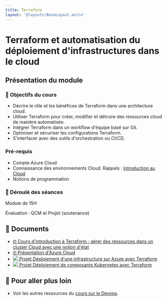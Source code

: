 ```yaml
---
title: Terraform
layout: '@layouts/BaseLayout.astro'
---
```


# Terraform et automatisation du déploiement d'infrastructures dans le cloud

## Présentation du module

### 🎯 Objectifs du cours

- Décrire le rôle et les bénéfices de Terraform dans une architecture cloud.
- Utiliser Terraform pour créer, modifier et détruire des ressources cloud de manière automatisée.
- Intégrer Terraform dans un workflow d'équipe basé sur Git.
- Optimiser et sécuriser les configurations Terraform.
- S'interfacer avec des outils d'orchestration ou CI/CD.

### Pré-requis

- Compte Azure Cloud
- Connaissance des environnements Cloud. Rappels : [Introduction au Cloud](/cours/cloud-web.pptx)
- Notions de programmation

### 📅 Déroulé des séances

Module de 15H

Évaluation : QCM et Projet (soutenance)

## 📑 Documents

- [🤓 Cours d'introduction à Terraform : gérer des ressources dans un cluster Cloud avec une notion d'état](/devops/terraform)
- [🤓 Présentation d'Azure Cloud](/web/azure-cloud)
- [![](@icons/terraform.svg) Projet Déploiement d'une infrastructure sur Azure avec Terraform](/devops/terraform-projet-azure)
- [![](@icons/terraform.svg) Projet Déploiement de composants Kubernetes avec Terraform](/devops/terraform-projet-k8s)

## 🚀 Pour aller plus loin

- Voir les autres ressources du [cours sur le Devops](/devops).

